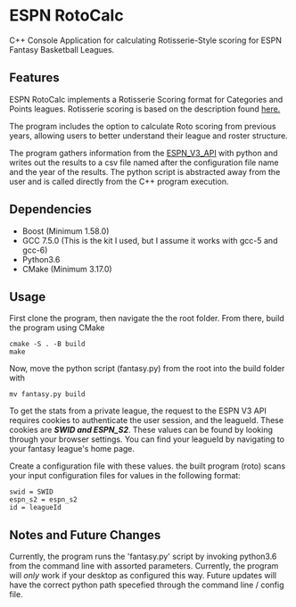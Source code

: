 # ESPN RotoCalc
C++ Console Application for calculating Rotisserie-Style scoring for ESPN Fantasy Basketball Leagues.

## Features
ESPN RotoCalc implements a Rotisserie Scoring format for Categories and Points leagues. Rotisserie scoring is based on the description found [here.](https://en.wikipedia.org/wiki/Fantasy_basketball#Rotisserie_(ROTO))

The program includes the option to calculate Roto scoring from previous years, allowing users to better understand their league and roster structure.

The program gathers information from the [ESPN_V3_API](https://stmorse.github.io/journal/espn-fantasy-v3.html) with python and writes out the results to a csv file named after the configuration file name and the year of the results. The python script is abstracted away from the user and is called directly from the C++ program execution. 


## Dependencies
- Boost (Minimum 1.58.0)
- GCC 7.5.0 (This is the kit I used, but I assume it works with gcc-5 and gcc-6)
- Python3.6
- CMake (Minimum 3.17.0)

## Usage
First clone the program, then navigate the the root folder.
From there, build the program using CMake
```
cmake -S . -B build
make
```
Now, move the python script (fantasy.py) from the root into the build folder with
```
mv fantasy.py build
```
To get the stats from a private league, the request to the ESPN V3 API requires cookies to authenticate the user session, and the leagueId. These cookies are ***SWID and ESPN_S2***. These values can be found by looking through your browser settings. You can find your leagueId by navigating to your fantasy league's home page.

Create a configuration file with these values. the built program (roto)
scans your input configuration files for values in the following format:
```
swid = SWID
espn_s2 = espn_s2
id = leagueId
```

## Notes and Future Changes

Currently, the program runs the 'fantasy.py' script by invoking python3.6 from the command line with assorted parameters. Currently, the program will *only* work if your desktop as configured this way.
Future updates will have the correct python path specefied through the command line / config file.
